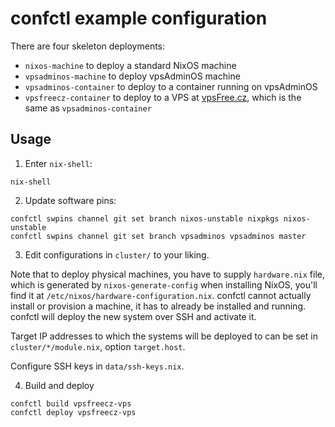 # confctl example configuration
There are four skeleton deployments:

* `nixos-machine` to deploy a standard NixOS machine
* `vpsadminos-machine` to deploy vpsAdminOS machine
* `vpsadminos-container` to deploy to a container running on vpsAdminOS
* `vpsfreecz-container` to deploy to a VPS at [vpsFree.cz](https://vpsfree.org),
  which is the same as `vpsadminos-container`

## Usage
1. Enter `nix-shell`:
```
nix-shell
```

2. Update software pins:
```
confctl swpins channel git set branch nixos-unstable nixpkgs nixos-unstable
confctl swpins channel git set branch vpsadminos vpsadminos master
```

3. Edit configurations in `cluster/` to your liking.

Note that to deploy physical machines, you have to supply `hardware.nix` file,
which is generated by `nixos-generate-config` when installing NixOS, you'll find
it at `/etc/nixos/hardware-configuration.nix`. confctl cannot actually install
or provision a machine, it has to already be installed and running. confctl will
deploy the new system over SSH and activate it.

Target IP addresses to which the systems will be deployed to can be set
in `cluster/*/module.nix`, option `target.host`.

Configure SSH keys in `data/ssh-keys.nix`.

4. Build and deploy
```
confctl build vpsfreecz-vps
confctl deploy vpsfreecz-vps
```
